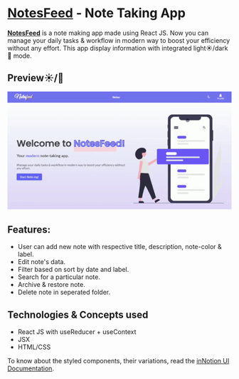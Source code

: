 # [NotesFeed](https://notesfeed.netlify.app) - Note Taking App

[**NotesFeed**](https://notesfeed.netlify.app) is a note making app made using React JS. Now you can manage your daily tasks & workflow in modern way to boost your efficiency without any effort. This app display information with integrated light☀️/dark🌙 mode.

## Preview☀️/🌙

![notesfeed](src/toolkit/assets/notesfeed.gif)

## Features:

- User can add new note with respective title, description, note-color & label.
- Edit note's data.
- Filter based on sort by date and label.
- Search for a particular note.
- Archive & restore note.
- Delete note in seperated folder.

## Technologies & Concepts used

- React JS with useReducer + useContext
- JSX
- HTML/CSS

To know about the styled components, their variations, read the [inNotion UI Documentation](https://innotion-ui.netlify.app/).
